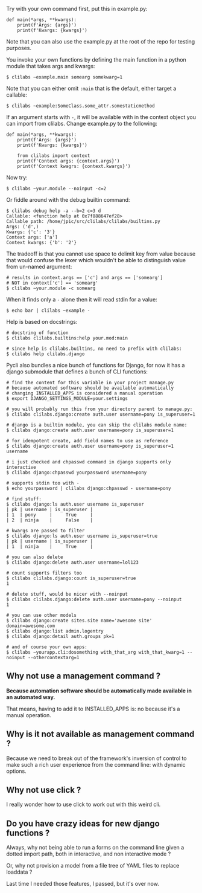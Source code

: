 Try with your own command first, put this in example.py:

```
def main(*args, **kwargs):
    print(f'Args: {args}')
    print(f'Kwargs: {kwargs}')
```

Note that you can also use the example.py at the root of the repo for testing
purposes.

You invoke your own functions by defining the main function in a python module
that takes args and kwargs:

```
$ clilabs ~example.main somearg somekwarg=1
```

Note that you can either omit `:main` that is the default,
either target a callable:

```
$ clilabs ~example:SomeClass.some_attr.somestaticmethod
```

If an argument starts with `-`, it will be available with in the context object
you can import from clilabs. Change example.py to the following:

```
def main(*args, **kwargs):
    print(f'Args: {args}')
    print(f'Kwargs: {kwargs}')

    from clilabs import context
    print(f'Context args: {context.args}')
    print(f'Context kwagrs: {context.kwargs}')
```

Now try:

```
$ clilabs ~your.module --noinput -c=2
```

Or fiddle around with the debug builtin command:

```
$ clilabs debug help -a --b=2 c=3 d
Callable: <function help at 0x7f888647ef28>
Callable path: /home/jpic/src/clilabs/clilabs/builtins.py
Args: ('d',)
Kwargs: {'c': '3'}
Context args: ['a']
Context kwargs: {'b': '2'}
```

The tradeoff is that you cannot use space to delimit key from value because
that would confuse the lexer which wouldn't be able to distinguish value from
un-named argument:

```
# results in context.args == ['c'] and args == ['somearg']
# NOT in context['c'] == 'somearg'
$ clilabs ~your.module -c somearg
```

When it finds only a `-` alone then it will read stdin for a value:

```
$ echo bar | clilabs ~example -
```

Help is based on docstrings:

```
# docstring of function
$ clilabs clilabs.builtins:help your.mod:main

# since help is clilabs.builtins, no need to prefix with clilabs:
$ clilabs help clilabs.django
```

Pycli also bundles a nice bunch of functions for Django, for now it has a
django submodule that defines a bunch of CLI functions:

```
# find the content for this variable in your project manage.py
# because automated software should be available automatically
# changing INSTALLED_APPS is considered a manual operation
$ export DJANGO_SETTINGS_MODULE=your.settings

# you will probably run this from your directory parent to manage.py:
$ clilabs clilabs.django:create auth.user username=pony is_superuser=1

# django is a builtin module, you can skip the clilabs module name:
$ clilabs django:create auth.user username=pony is_superuser=1

# for idempotent create, add field names to use as reference
$ clilabs django:create auth.user username=pony is_superuser=1 username

# i just checked and chpasswd command in django supports only interactive
$ clilabs django:chpasswd yourpassword username=pony

# supports stdin too with -
$ echo yourpassword | clilabs django:chpasswd - username=pony

# find stuff:
$ clilabs django:ls auth.user username is_superuser
| pk | username | is_superuser |
| 1  | pony     |     True     |
| 2  | ninja    |     False    |

# kwargs are passed to filter
$ clilabs django:ls auth.user username is_superuser=true
| pk | username | is_superuser |
| 1  | ninja    |     True     |

# you can also delete
$ clilabs django:delete auth.user username=lol123

# count supports filters too
$ clilabs clilabs.django:count is_superuser=true
1

# delete stuff, would be nicer with --noinput
$ clilabs clilabs.django:delete auth.user username=pony --noinput
1

# you can use other models
$ clilabs django:create sites.site name='awesome site' domain=awesome.com
$ clilabs django:list admin.logentry
$ clilabs django:detail auth.groups pk=1

# and of course your own apps:
$ clilabs ~yourapp.cli:dosomething with_that_arg with_that_kwarg=1 --noinput --othercontextarg=1
```

## Why not use a management command ?

**Because automation software should be automatically made available in an
automated way.**

That means, having to add it to INSTALLED_APPS is: no because it's a manual
operation.

## Why is it not available as management command ?

Because we need to break out of the framework's inversion of control to make
such a rich user experience from the command line: with dynamic options.

## Why not use click ?

I really wonder how to use click to work out with this weird cli.

## Do you have crazy ideas for new django functions ?

Always, why not being able to run a forms on the command line given a dotted
import path, both in interactive, and non interactive mode ?

Or, why not provision a model from a file tree of YAML files to replace
loaddata ?

Last time I needed those features, I passed, but it's over now.
